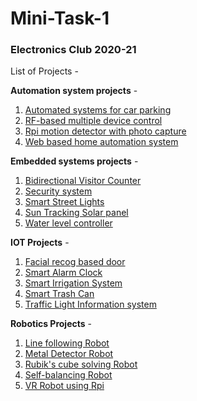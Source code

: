 # Mini-Task-1
### Electronics Club 2020-21

List of Projects -

__Automation system projects__ -

1. [Automated systems for car parking](https://github.com/Sarthak-22/Mini-Task-1/blob/master/Automation%20Systems%20Projects/Automated%20systems%20for%20car%20parking.md)
2. [RF-based multiple device control](https://github.com/Sarthak-22/Mini-Task-1/blob/master/Automation%20Systems%20Projects/RF-based%20multiple%20device%20control.md)
3. [Rpi motion detector with photo capture](https://github.com/Sarthak-22/Mini-Task-1/blob/master/Automation%20Systems%20Projects/Rpi%20motion%20detector%20with%20photo%20capture.md)
4. [Web based home automation system](https://github.com/Sarthak-22/Mini-Task-1/blob/master/Automation%20Systems%20Projects/Web%20based%20Rpi%20home%20automation%20system.md)
            
__Embedded systems projects__ -

1. [Bidirectional Visitor Counter](https://github.com/Sarthak-22/Mini-Task-1/blob/master/Embedded%20systems%20Projects/Bidirectional%20Visitor%20Counter.md)
2. [Security system](https://github.com/Sarthak-22/Mini-Task-1/blob/master/Embedded%20systems%20Projects/Security%20System.md)
3. [Smart Street Lights](https://github.com/Sarthak-22/Mini-Task-1/blob/master/Embedded%20systems%20Projects/Smart%20Street%20Lights.md)
4. [Sun Tracking Solar panel](https://github.com/Sarthak-22/Mini-Task-1/blob/master/Embedded%20systems%20Projects/Sun%20Tracking%20Solar%20Panel.md)
5. [Water level controller](https://github.com/Sarthak-22/Mini-Task-1/blob/master/Embedded%20systems%20Projects/Water%20level%20controller.md)
      
__IOT Projects__ -

1. [Facial recog based door](https://github.com/Sarthak-22/Mini-Task-1/blob/master/IOT%20Projects/Facial%20recog%20based%20door.md)
2. [Smart Alarm Clock](https://github.com/Sarthak-22/Mini-Task-1/blob/master/IOT%20Projects/Smart%20Alarm%20Clock.md)
3. [Smart Irrigation System](https://github.com/Sarthak-22/Mini-Task-1/blob/master/IOT%20Projects/Smart%20Irrigation%20System.md)
4. [Smart Trash Can](https://github.com/Sarthak-22/Mini-Task-1/blob/master/IOT%20Projects/Smart%20Trash%20Can.md)
5. [Traffic Light Information system](https://github.com/Sarthak-22/Mini-Task-1/blob/master/IOT%20Projects/Traffic%20light%20information%20system.md)
      
__Robotics Projects__ - 

1. [Line following Robot](https://github.com/Sarthak-22/Mini-Task-1/blob/master/Robotics%20Project/Line%20following%20Robot.md)
2. [Metal Detector Robot](https://github.com/Sarthak-22/Mini-Task-1/blob/master/Robotics%20Project/Metal%20Detector%20Robot.md)
3. [Rubik's cube solving Robot](https://github.com/Sarthak-22/Mini-Task-1/blob/master/Robotics%20Project/Rubik's%20Cube%20solving%20Robot.md)
4. [Self-balancing Robot](https://github.com/Sarthak-22/Mini-Task-1/blob/master/Robotics%20Project/Self-balancing%20robot.md)
5. [VR Robot using Rpi](https://github.com/Sarthak-22/Mini-Task-1/blob/master/Robotics%20Project/VR%20Robot%20using%20Rpi.md)
 
